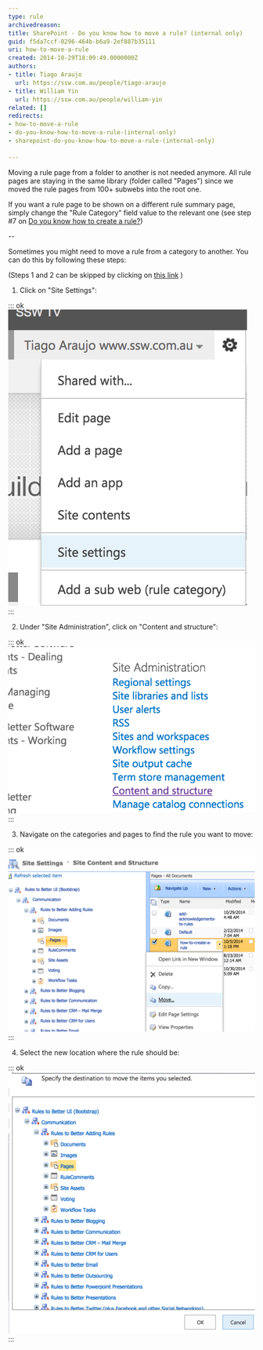 ```yaml
---
type: rule
archivedreason: 
title: SharePoint - Do you know how to move a rule? (internal only)
guid: f5da7ccf-0296-464b-b6a9-2ef887b35111
uri: how-to-move-a-rule
created: 2014-10-29T18:09:49.0000000Z
authors:
- title: Tiago Araujo
  url: https://ssw.com.au/people/tiago-araujo
- title: William Yin
  url: https://ssw.com.au/people/william-yin
related: []
redirects:
- how-to-move-a-rule
- do-you-know-how-to-move-a-rule-(internal-only)
- sharepoint-do-you-know-how-to-move-a-rule-(internal-only)

---
```


Moving a rule page from a folder to another is not needed anymore. All rule pages are staying in the same library (folder called "Pages") since we moved the rule pages from 100+ subwebs into the root one.

If you want a rule page to be shown on a different rule summary page, simply change the "Rule Category" field value to the relevant one (see step #7 on [Do you know how to create a rule?](/Pages/how-to-create-a-rule.aspx))

--

Sometimes you might need to move a rule from a category to another. You can do this by following these steps:

(Steps 1 and 2 can be skipped by clicking on [this link](/_layouts/15/sitemanager.aspx?Source=%7bWebUrl%7d_layouts/15/settings.aspx) )

<!--endintro-->

1. Click on "Site Settings": 
      

::: ok  
![Figure: Make sure you are logged in and click on "Site Settings"](site-settings.png)  
:::

2. Under "Site Administration", click on "Content and structure": 
      

::: ok  
![Figure: Go to "Content and structure"](content-structure.png)  
:::

3. Navigate on the categories and pages to find the rule you want to move: 
      

::: ok  
![Figure: Find the rule to be moved and click on the small arrow beside it, then click on "Move..."](move-rule.png)  
:::

4. Select the new location where the rule should be: 
      

::: ok  
![Figure: Navigate through categories and click on the place the rule should be moved to and click "OK"](select-new-place.png)  
:::
